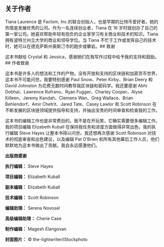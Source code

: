 ## 关于作者

Tiana Laurence 是 Factom, Inc.的联合创始人，也是早期的比特币爱好者。她的热情是发展优秀的公司。作为一名连续创业者，Tiana 在 16 岁时就创办了自己的第一家公司。她喜欢帮助年轻有抱负的企业家学习有关商业和技术的知识。Tiana 拥有波特兰州立大学的商业和领导学位。当 Tiana 不忙于工作或发挥自己的技术时，她可以在德克萨斯州奥斯汀市的跑步或攀岩。## 致谢

这本书献给 Crystal 和 Jessica，感谢她们在我写作过程中给予我的支持和鼓励。## 作者致谢

这本书是许多人的想法和工作的产物。没有开放和支持的区块链和加密货币世界，这本书不可能问世。我要特别感谢 Paul Snow、Peter Kirby、Brian Deery 和 David Johnston 为花费无数时间教导我区块链和密码学。我还要感谢 Abhi Dobhal、Lawrence Rufrano、Ryan Fugger、Charley Cooper、Alyse Killeen、Jeremy Kandah、Clemens Wan、Greg Wallace、Brian Behlendorf、Amir Chetrit、Jared Tate、Casey Lawlor 和 Scott Robinson 在不断发展的区块链领域提供指导和支持，并抽出宝贵的时间审查和检查我的工作。

这本书的编辑工作也是非常费劲的。我不是在开玩笑，它确实需要很多编辑工作。我的项目编辑 Elizabeth Kuball 在保持我任务和进度方面做得非常出色，我的执行编辑 Steve Hayes 让整本书得以问世。我还想再次感谢 Scott Robinson 对技术的彻底审查和出色建议，以及编辑 Pat O’Brien 和所有其他幕后工作人员，他们默默地为这本书做出了贡献。我会永远感激他们。

**出版商感谢**

**执行编辑：** Steve Hayes

**项目编辑：** Elizabeth Kuball

**副本编辑：** Elizabeth Kuball

**技术编辑：** Scott Robinson

**编辑助理：** Serena Novosel

**高级编辑助理：** Cherie Case

**制作编辑：** Magesh Elangovan

**封面图片：** © the-lightwriter/iStockphoto
